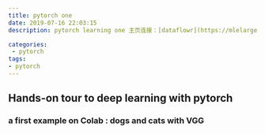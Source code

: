 ```yaml
---
title: pytorch one
date: 2019-07-16 22:03:15
description: pytorch learning one 主页连接：[dataflowr](https://mlelarge.github.io/dataflowr-web/cea_edf_inria.html)

categories:
 - pytorch
tags: 
- pytorch
---
```


## Hands-on tour to deep learning with pytorch

### a first example on Colab : dogs and cats with VGG